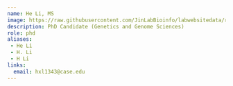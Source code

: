 ```yaml
---
name: He Li, MS
image: https://raw.githubusercontent.com/JinLabBioinfo/labwebsitedata/refs/heads/main/image_members/he-li.jpg
description: PhD Candidate (Genetics and Genome Sciences)
role: phd
aliases:
 - He Li
 - H. Li
 - H Li
links:
  email: hxl1343@case.edu
---
```

